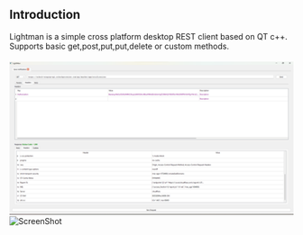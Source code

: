 Introduction
--------

Lightman is a simple cross platform desktop REST client based on QT c++. 
Supports basic get,post,put,put,delete or custom methods.

#### 
![ScreenShot](https://github.com/tanoDxyz/LightMan/blob/main/windows.png)
![ScreenShot](https://github.com/tanoDxyz/LightMan/blob/main/linus.png)


